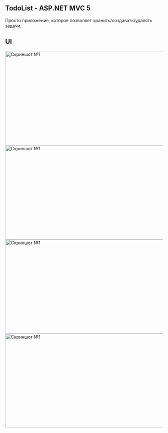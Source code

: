 ## TodoList - ASP.NET MVC 5

Просто приложение, которое позволяет хранить/создавать/удалять задачи.

## UI

<img src="https://github.com/letsdrum/todolist-asp.net/tree/master/test/Content/assets/1.png" alt="Скриншот №1" width="600" height="300"/>
<img src="https://github.com/letsdrum/todolist-asp.net/tree/master/test/Content/assets/2.png" alt="Скриншот №1" width="600" height="300"/>
<img src="https://github.com/letsdrum/todolist-asp.net/tree/master/test/Content/assets/3.png" alt="Скриншот №1" width="600" height="300"/>
<img src="https://github.com/letsdrum/todolist-asp.net/tree/master/test/Content/assets/4.png" alt="Скриншот №1" width="600" height="300"/>